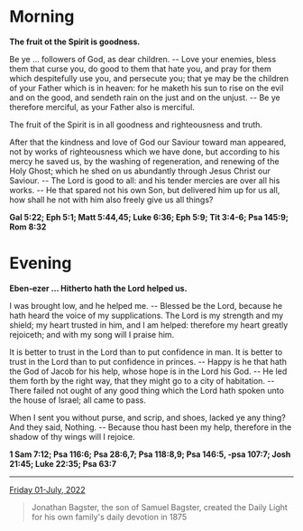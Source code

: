 # Morning

**The fruit ot the Spirit is goodness.**
 
Be ye ... followers of God, as dear children. -- Love your enemies, bless them that curse you, do good to them that hate you, and pray for them which despitefully use you, and persecute you; that ye may be the children of your Father which is in heaven: for he maketh his sun to rise on the evil and on the good, and sendeth rain on the just and on the unjust. -- Be ye therefore merciful, as your Father also is merciful.
 
The fruit of the Spirit is in all goodness and righteousness and truth.
 
After that the kindness and love of God our Saviour toward man appeared, not by works of righteousness which we have done, but according to his mercy he saved us, by the washing of regeneration, and renewing of the Holy Ghost; which he shed on us abundantly through Jesus Christ our Saviour. -- The Lord is good to all: and his tender mercies are over all his works. -- He that spared not his own Son, but delivered him up for us all, how shall he not with him also freely give us all things?  

**Gal 5:22; Eph 5:1; Matt 5:44,45; Luke 6:36; Eph 5:9; Tit 3:4-6; Psa 145:9; Rom 8:32**

# Evening

**Eben‑ezer ... Hitherto hath the Lord helped us.**
 
I was brought low, and he helped me. -- Blessed be the Lord, because he hath heard the voice of my supplications. The Lord is my strength and my shield; my heart trusted in him, and I am helped: therefore my heart greatly rejoiceth; and with my song will I praise him.
 
It is better to trust in the Lord than to put confidence in man. It is better to trust in the Lord than to put confidence in princes. -- Happy is he that hath the God of Jacob for his help, whose hope is in the Lord his God. -- He led them forth by the right way, that they might go to a city of habitation. -- There failed not ought of any good thing which the Lord hath spoken unto the house of Israel; all came to pass.
 
When I sent you without purse, and scrip, and shoes, lacked ye any thing? And they said, Nothing. -- Because thou hast been my help, therefore in the shadow of thy wings will I rejoice.  

**1 Sam 7:12; Psa 116:6; Psa 28:6,7; Psa 118:8,9; Psa 146:5, -psa 107:7; Josh 21:45; Luke 22:35; Psa 63:7**

---

[Friday 01-July, 2022](https://t.me/s/daily_light)

> Jonathan Bagster, the son of Samuel Bagster, created the Daily Light for his own family's daily devotion in 1875

